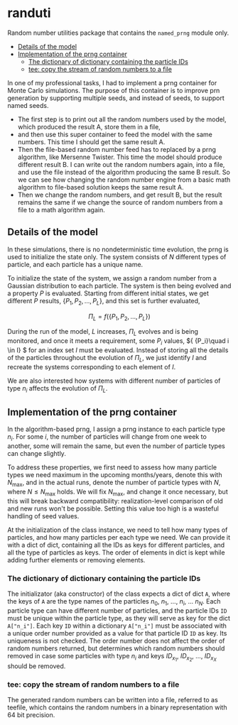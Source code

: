 # randuti

Random number utilities package that contains the `named_prng` module only.

- [Details of the model](#details-of-the-model)
- [Implementation of the prng container](#implementation-of-the-prng-container)
  - [The dictionary of dictionary containing the particle IDs](#the-dictionary-of-dictionary-containing-the-particle-ids)
  - [tee: copy the stream of random numbers to a file](#tee-copy-the-stream-of-random-numbers-to-a-file)

In one of my professional tasks, I had to implement a prng container for Monte Carlo simulations. The purpose of this container is to improve prn generation by supporting multiple seeds, and instead of seeds, to support named seeds.

- The first step is to print out all the random numbers used by the model, which produced the result A, store them in a file,
- and then use this super container to feed the model with the same numbers. This time I should get the same result A.
- Then the file-based random number feed has to replaced by a prng algorithm, like Mersenne Twister. This time the model should produce different result B. I can write out the random numbers again, into a file, and use the file instead of the algorithm producing the same B result. So we can see how changing the random number engine from a basic math algorithm to file-based solution keeps the same result A.
- Then we change the random numbers, and get result B, but the result remains the same if we change the source of random numbers from a file to a math algorithm again.

## Details of the model

In these simulations, there is no nondeterministic time evolution, the prng is used to initialize the state only. The system consists of $N$ different types of particle, and each particle has a unique name.

To initialize the state of the system, we assign a random number from a Gaussian distribution to each particle. The system is then being evolved and a property $P$ is evaluated. Starting from different initial states, we get different $P$ results, $\left\{ {{P_1},{P_2}, \ldots ,{P_L}} \right\}$, and this set is further evaluated,

$${\Pi _L} = f\left( {\left\{ {{P_1},{P_2}, \ldots ,{P_L}} \right\}} \right)$$

During the run of the model, $L$ increases, ${\Pi _L}$ evolves and is being monitored, and once it meets a requirement, some $P_i$ values, $\{ {P_i}\quad i \in I\} $ for an index set $I$ must be evaluated. Instead of storing all the details of the particles throughout the evolution of $\Pi_L$, we just identify $I$ and recreate the systems corresponding to each element of $I$.

We are also interested how systems with different number of particles of type $n_i$ affects the evolution of $\Pi_L$.

## Implementation of the prng container

In the algorithm-based prng, I assign a prng instance to each particle type $n_i$. For some $i$, the number of particles will change from one week to another, some will remain the same, but even the number of particle types can change slightly.

To address these properties, we first need to assess how many particle types we need maximum in the upcoming months/years, denote this with $N_{\max}$, and in the actual runs, denote the number of particle types with $N$, where $N \le {N_{\max }}$ holds. We will fix ${N_{\max }}$, and change it once necessary, but this will break backward compatibility: realization-level comparison of old and new runs won't be possible. Setting this value too high is a wasteful handling of seed values.

At the initialization of the class instance, we need to tell how many types of particles, and how many particles per each type we need. We can provide it with a dict of dict, containing all the IDs as keys for different particles, and all the type of particles as keys. The order of elements in dict is kept while adding further elements or removing elements.

### The dictionary of dictionary containing the particle IDs

The initializator (aka constructor) of the class expects a dict of dict `A`, where the keys of `A` are the type names of the particles $n_0$, $n_1$, ..., $n_i$, ... $n_N$. Each particle type can have different number of particles, and the particle IDs `ID` must be unique within the particle type, as they will serve as key for the dict `A["n_i"]`. Each key `ID` within a dictionary `A["n_i"]` must be associated with a unique order number provided as a value for that particle ID `ID` as key. Its uniqueness is not checked. The order number does not affect the order of random numbers returned, but determines which random numbers should removed in case some particles with type $n_i$ and keys ${I{D_{{x_1}}}}$, ${I{D_{{x_2}}}}$, ..., ${I{D_{{x_X}}}}$ should be removed.

### tee: copy the stream of random numbers to a file

The generated random numbers can be written into a file, referred to as teefile, which contains the random numbers in a binary representation with 64 bit precision.
